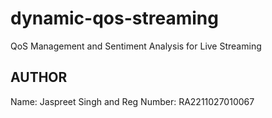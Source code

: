 # dynamic-qos-streaming
QoS Management and Sentiment Analysis for Live Streaming
## AUTHOR
Name: Jaspreet Singh and Reg Number: RA2211027010067
